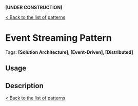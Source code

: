 **[UNDER CONSTRUCTION]**

[< Back to the list of patterns](patterns_list.md)

# Event Streaming Pattern
Tags: **[Solution Architecture], [Event-Driven], [Distributed]**

## Usage

## Description



[< Back to the list of patterns](patterns_list.md)
